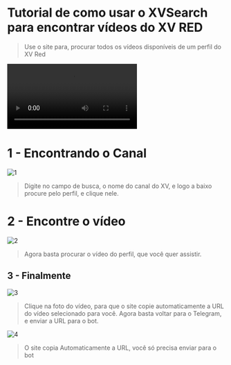 # Tutorial de como usar o XVSearch para encontrar vídeos do XV RED

> Use o site para, procurar todos os vídeos disponíveis de um perfil do XV Red

![0](https://i.imgur.com/0oZpGfx.mp4)

# 1 - Encontrando o Canal 

![1](https://i.imgur.com/OFFqBfH.png)

> Digite no campo de busca, o nome do canal do XV, e logo a baixo procure pelo perfil, e clique nele.

# 2 - Encontre o vídeo

![2](https://i.imgur.com/jw3l5yt.png)

> Agora basta procurar o vídeo do perfil, que você quer assistir.

## 3 - Finalmente

![3](https://i.imgur.com/3xCojNL.png)

> Clique na foto do vídeo, para que o site copie automaticamente a URL do vídeo selecionado para você.
> Agora basta voltar para o Telegram, e enviar a URL para o bot.


![4](https://i.imgur.com/DsTq9G0.png)

>   O site copia Automaticamente a URL, você só precisa enviar para o bot

